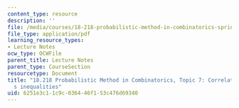 ```yaml
---
content_type: resource
description: ''
file: /media/courses/18-218-probabilistic-method-in-combinatorics-spring-2019/6251e3c11c9c036446f153c476d69340_MIT18_218S19_ch7.pdf
file_type: application/pdf
learning_resource_types:
- Lecture Notes
ocw_type: OCWFile
parent_title: Lecture Notes
parent_type: CourseSection
resourcetype: Document
title: "18.218 Probabilistic Method in Combinatorics, Topic 7: Correlation and Janson\u2019\
  s inequalities"
uid: 6251e3c1-1c9c-0364-46f1-53c476d69340
---
```

